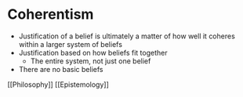 # Coherentism

- Justification of a belief is ultimately a matter of how well it coheres within a larger system of beliefs
- Justification based on how beliefs fit together
  - The entire system, not just one belief
- There are no basic beliefs

[[Philosophy]] [[Epistemology]]

